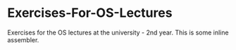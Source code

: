 # Exercises-For-OS-Lectures
Exercises for the OS lectures at the university - 2nd year. This is some inline assembler.
